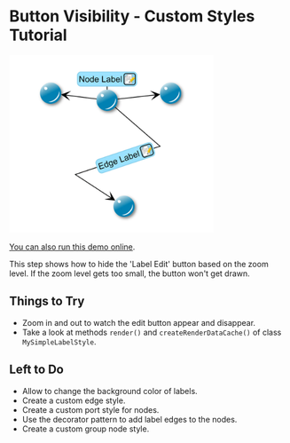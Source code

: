 # Button Visibility - Custom Styles Tutorial

<img src="../../resources/image/tutorial2step13.png" alt="demo-thumbnail" height="320"/>

[You can also run this demo online](https://live.yworks.com/demos/02-tutorial-custom-styles/14-button-visibility/index.html).

This step shows how to hide the 'Label Edit' button based on the zoom level. If the zoom level gets too small, the button won't get drawn.

## Things to Try

- Zoom in and out to watch the edit button appear and disappear.
- Take a look at methods `render()` and `createRenderDataCache()` of class `MySimpleLabelStyle`.

## Left to Do

- Allow to change the background color of labels.
- Create a custom edge style.
- Create a custom port style for nodes.
- Use the decorator pattern to add label edges to the nodes.
- Create a custom group node style.
